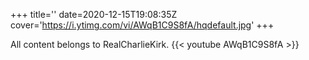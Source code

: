 +++
title=''
date=2020-12-15T19:08:35Z
cover='https://i.ytimg.com/vi/AWqB1C9S8fA/hqdefault.jpg'
+++

All content belongs to RealCharlieKirk.
{{< youtube AWqB1C9S8fA >}}

